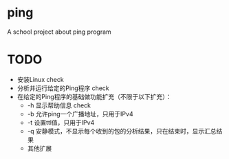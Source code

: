 # ping
A school project about ping program

# TODO
+ 安装Linux check
+  分析并运行给定的Ping程序 check
+  在给定的Ping程序的基础做功能扩充（不限于以下扩充）：
    + -h 显示帮助信息 check
    + -b 允许ping一个广播地址，只用于IPv4
    +  -t  设置ttl值，只用于IPv4
    +    -q 安静模式，不显示每个收到的包的分析结果，只在结束时，显示汇总结果
     +   其他扩展
